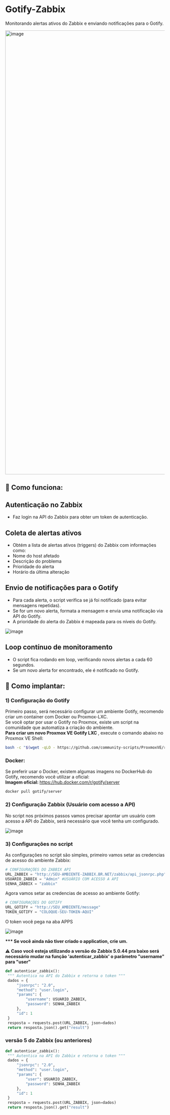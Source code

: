 # Gotify-Zabbix

<p> Monitorando alertas ativos do Zabbix e enviando notificações para o Gotify.</p>

<img width="1466" height="1404" alt="image" src="https://github.com/user-attachments/assets/27b96581-420b-4b30-b96a-cebaa3b9c4c4" />
<br>


## 📑 Como funciona: 

## Autenticação no Zabbix

* Faz login na API do Zabbix para obter um token de autenticação.

## Coleta de alertas ativos

* Obtém a lista de alertas ativos (triggers) do Zabbix com informações como:
* Nome do host afetado
* Descrição do problema
* Prioridade do alerta
* Horário da última alteração

## Envio de notificações para o Gotify

* Para cada alerta, o script verifica se já foi notificado (para evitar mensagens repetidas).
* Se for um novo alerta, formata a mensagem e envia uma notificação via API do Gotify.
* A prioridade do alerta do Zabbix é mapeada para os níveis do Gotify.

![image](https://github.com/user-attachments/assets/6bc02383-2530-4b47-84cb-9bbb06f4e103)


## Loop contínuo de monitoramento

* O script fica rodando em loop, verificando novos alertas a cada 60 segundos.
* Se um novo alerta for encontrado, ele é notificado no Gotify.

## 📑 Como implantar: 

### 1) Configuração do Gotify

   Primeiro passo, será necessário configurar um ambiente Gotify, recomendo criar um container com Docker ou Proxmox-LXC. <br>
   Se você optar por usar o Gotify no Proxmox, existe um script na comunidade que automatiza a criação do ambiente. <br>
   <strong> Para criar um novo Proxmox VE Gotify LXC </strong> , execute o comando abaixo no Proxmox VE Shell:
   
   ```bash
   bash -c "$(wget -qLO - https://github.com/community-scripts/ProxmoxVE/raw/main/ct/gotify.sh)"
   ```
   ### Docker: 
   Se preferir usar o Docker, existem algumas imagens no DockerHub do Gotify, recomendo você utilizar a oficial: <br>
   <strong> Imagem oficial: </strong> https://hub.docker.com/r/gotify/server <br>
   ```bash
   docker pull gotify/server
   ```

### 2) Configuração Zabbix (Usuário com acesso a API)
   No script nos próximos passos vamos precisar apontar um usuário com acesso a API do Zabbix, será necessário que você tenha um configurado. 

   ![image](https://github.com/user-attachments/assets/882774d2-845c-47f2-b031-d2a9e819501c)

### 3) Configurações no script 
   As configurações no script são simples, primeiro vamos setar as credencias  de acesso do ambiente Zabbix: <br>
   ```python
   # CONFIGURAÇÕES DO ZABBIX API
   URL_ZABBIX = "http://SEU-AMBIENTE-ZABBIX.BR.NET/zabbix/api_jsonrpc.php"
   USUARIO_ZABBIX = "Admin" #USUÁRIO COM ACESSO A API
   SENHA_ZABBIX = "zabbix"
   ```
   Agora vamos setar as credencias de acesso ao ambiente Gotify: <br> 
   ```python
   # CONFIGURAÇÕES DO GOTIFY
   URL_GOTIFY = "http://SEU_AMBIENTE/message"
   TOKEN_GOTIFY = "COLOQUE-SEU-TOKEN-AQUI"
   ```

   O token você pega na aba APPS 

   ![image](https://github.com/user-attachments/assets/e7ea66a1-63ac-4bda-a54d-f06af17d0ce6)


   <strong>*** Se você ainda não tiver criado o application, crie um. </strong>

   ⚠️ <strong> Caso você esteja utilizando a versão do Zabbix 5.0.44 pra baixo será necessário mudar na função 'autenticar_zabbix' o parâmetro "username" para "user" </strong>

   ```python
   def autenticar_zabbix():
    """ Autentica na API do Zabbix e retorna o token """
    dados = {
        "jsonrpc": "2.0",
        "method": "user.login",
        "params": {
            "username": USUARIO_ZABBIX,
            "password": SENHA_ZABBIX
        },
        "id": 1
    }
    resposta = requests.post(URL_ZABBIX, json=dados)
    return resposta.json().get("result")
   ```
   ### versão 5 do Zabbix (ou anteriores)

   ```python
   def autenticar_zabbix():
    """ Autentica na API do Zabbix e retorna o token """
    dados = {
        "jsonrpc": "2.0",
        "method": "user.login",
        "params": {
            "user": USUARIO_ZABBIX,
            "password": SENHA_ZABBIX
        },
        "id": 1
    }
    resposta = requests.post(URL_ZABBIX, json=dados)
    return resposta.json().get("result")
   ````
